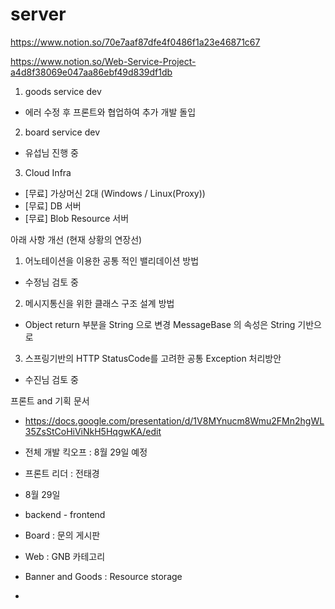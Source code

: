 # server

https://www.notion.so/70e7aaf87dfe4f0486f1a23e46871c67

https://www.notion.so/Web-Service-Project-a4d8f38069e047aa86ebf49d839df1db

1. goods service dev
- 에러 수정 후 프론트와 협업하여 추가 개발 돌입
2. board service dev
- 유섭님 진행 중 
3. Cloud Infra 
- [무료] 가상머신 2대 (Windows / Linux(Proxy))
- [무료] DB 서버 
- [무료] Blob Resource 서버 


아래 사항 개선 (현재 상황의 연장선)
1. 어노테이션을 이용한 공통 적인 밸리데이션 방법 
 - 수정님 검토 중 
2. 메시지통신을 위한 클래스 구조  설계 방법
 - Object return 부분을 String 으로 변경 MessageBase 의 속성은 String 기반으로
3. 스프링기반의 HTTP StatusCode를 고려한 공통 Exception 처리방안
 - 수진님 검토 중 
 

프론트 and 기획 문서 
- https://docs.google.com/presentation/d/1V8MYnucm8Wmu2FMn2hgWL35ZsStCoHiViNkH5HqgwKA/edit
- 전체 개발 킥오프 : 8월 29일 예정 
- 프론트 리더 : 전태경


- 8월 29일 
- backend - frontend 
- Board : 문의 게시판 
- Web : GNB 카테고리
- Banner and Goods : Resource storage
- 
